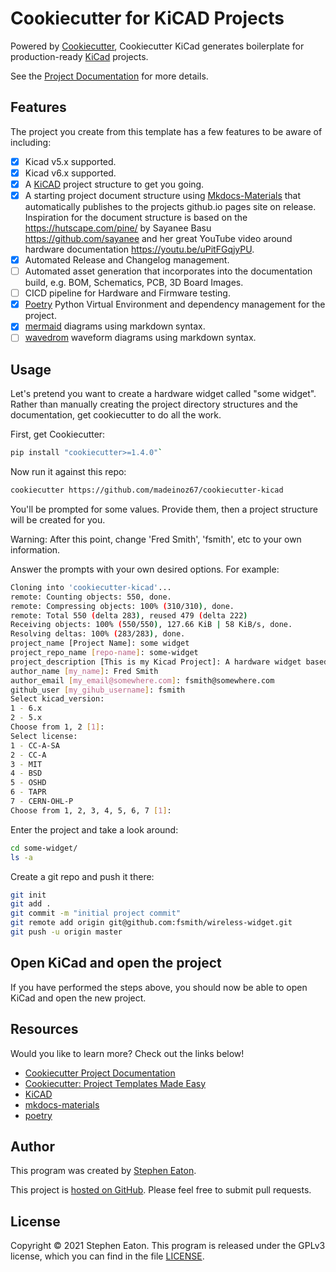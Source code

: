 # Cookiecutter for KiCAD Projects

Powered by [Cookiecutter](https://cookiecutter.readthedocs.io/en/latest/), Cookiecutter KiCad generates boilerplate for production-ready [KiCad](https://www.kicad.org) projects.

See the [Project Documentation](https://madeinoz67.github.io/cookiecutter-kicad/) for more details.

## Features

The project you create from this template has a few features to be aware of
including:

- [x] Kicad v5.x supported.
- [x] Kicad v6.x supported.
- [x] A [KiCAD](https://www.kicad.org/) project structure to get you going.
- [x] A starting project document structure using [Mkdocs-Materials](https://squidfunk.github.io/mkdocs-material/) that automatically publishes to the projects github.io pages site on release. Inspiration for the document structure is based on the <https://hutscape.com/pine/> by Sayanee Basu <https://github.com/sayanee> and her great YouTube video around hardware documentation <https://youtu.be/uPitFGqjyPU>.
- [x] Automated Release and Changelog management.
- [ ] Automated asset generation that incorporates into the documentation build, e.g. BOM, Schematics, PCB, 3D Board Images.
- [ ] CICD pipeline for Hardware and Firmware testing.
- [x] [Poetry](https://python-poetry.org/) Python Virtual Environment and dependency management for the project.
- [x] [mermaid](https://mermaid-js.github.io/mermaid/#/) diagrams using markdown syntax.
- [ ] [wavedrom](https://github.com/wavedrom/wavedrom) waveform diagrams using markdown syntax.

## Usage

Let's pretend you want to create a hardware widget called "some widget". Rather than manually 
creating the project directory structures and the documentation, get cookiecutter to do all the work.

First, get Cookiecutter:

``` bash
pip install "cookiecutter>=1.4.0"`
```

Now run it against this repo:

``` bash
cookiecutter https://github.com/madeinoz67/cookiecutter-kicad
```

You'll be prompted for some values. Provide them, then a project structure will be created for you.

Warning: After this point, change 'Fred Smith', 'fsmith', etc to your own
information.

Answer the prompts with your own desired options. For example:

``` bash
Cloning into 'cookiecutter-kicad'...
remote: Counting objects: 550, done.
remote: Compressing objects: 100% (310/310), done.
remote: Total 550 (delta 283), reused 479 (delta 222)
Receiving objects: 100% (550/550), 127.66 KiB | 58 KiB/s, done.
Resolving deltas: 100% (283/283), done.
project_name [Project Name]: some widget
project_repo_name [repo-name]: some-widget
project_description [This is my Kicad Project]: A hardware widget based on an ESP32
author_name [my_name]: Fred Smith
author_email [my_email@somewhere.com]: fsmith@somewhere.com
github_user [my_gihub_username]: fsmith
Select kicad_version:
1 - 6.x
2 - 5.x
Choose from 1, 2 [1]: 
Select license:
1 - CC-A-SA
2 - CC-A
3 - MIT
4 - BSD
5 - OSHD
6 - TAPR
7 - CERN-OHL-P
Choose from 1, 2, 3, 4, 5, 6, 7 [1]: 
```

Enter the project and take a look around:

``` bash
cd some-widget/
ls -a
```

Create a git repo and push it there:

``` bash
git init
git add .
git commit -m "initial project commit"
git remote add origin git@github.com:fsmith/wireless-widget.git
git push -u origin master
```

## Open KiCad and open the project

If you have performed the steps above, you should now be able to open KiCad and open the new project.

## Resources

Would you like to learn more?  Check out the links below!

* [Cookiecutter Project
  Documentation](https://cookiecutter.readthedocs.io/en/latest/)
* [Cookiecutter: Project Templates Made
  Easy](https://www.pydanny.com/cookie-project-templates-made-easy.html)
* [KiCAD](https://www.kicad.org)
* [mkdocs-materials](https://squidfunk.github.io/mkdocs-material/)
* [poetry](https://python-poetry.org/)

## Author

This program was created by [Stephen Eaton](https://github.com/madeinoz67).

This project is [hosted on GitHub](https://github.com/madeinoz67/cookiecutter-kicad). Please feel free to submit pull requests.

## License

Copyright © 2021 Stephen Eaton. This program is released under the GPLv3 license, which you can find in the file [LICENSE](LICENSE).